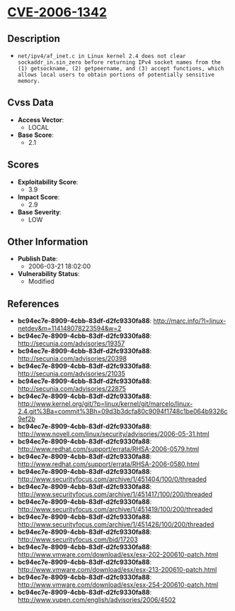 
# [CVE-2006-1342](https://cve.mitre.org/cgi-bin/cvename.cgi?name=CVE-2006-1342)

## Description

- `net/ipv4/af_inet.c in Linux kernel 2.4 does not clear sockaddr_in.sin_zero before returning IPv4 socket names from the (1) getsockname, (2) getpeername, and (3) accept functions, which allows local users to obtain portions of potentially sensitive memory.`

## Cvss Data

- **Access Vector**:
  - LOCAL
- **Base Score**:
  - 2.1

## Scores

- **Exploitability Score**:
  - 3.9
- **Impact Score**:
  - 2.9
- **Base Severity**:
  - LOW

## Other Information

- **Publish Date**:
  - 2006-03-21 18:02:00
- **Vulnerability Status**:
  - Modified

## References

- **bc94ec7e-8909-4cbb-83df-d2fc9330fa88**: http://marc.info/?l=linux-netdev&m=114148078223594&w=2
- **bc94ec7e-8909-4cbb-83df-d2fc9330fa88**: http://secunia.com/advisories/19357
- **bc94ec7e-8909-4cbb-83df-d2fc9330fa88**: http://secunia.com/advisories/20398
- **bc94ec7e-8909-4cbb-83df-d2fc9330fa88**: http://secunia.com/advisories/21035
- **bc94ec7e-8909-4cbb-83df-d2fc9330fa88**: http://secunia.com/advisories/22875
- **bc94ec7e-8909-4cbb-83df-d2fc9330fa88**: http://www.kernel.org/git/?p=linux/kernel/git/marcelo/linux-2.4.git%3Ba=commit%3Bh=09d3b3dcfa80c9094f1748c1be064b9326c9ef2b
- **bc94ec7e-8909-4cbb-83df-d2fc9330fa88**: http://www.novell.com/linux/security/advisories/2006-05-31.html
- **bc94ec7e-8909-4cbb-83df-d2fc9330fa88**: http://www.redhat.com/support/errata/RHSA-2006-0579.html
- **bc94ec7e-8909-4cbb-83df-d2fc9330fa88**: http://www.redhat.com/support/errata/RHSA-2006-0580.html
- **bc94ec7e-8909-4cbb-83df-d2fc9330fa88**: http://www.securityfocus.com/archive/1/451404/100/0/threaded
- **bc94ec7e-8909-4cbb-83df-d2fc9330fa88**: http://www.securityfocus.com/archive/1/451417/100/200/threaded
- **bc94ec7e-8909-4cbb-83df-d2fc9330fa88**: http://www.securityfocus.com/archive/1/451419/100/200/threaded
- **bc94ec7e-8909-4cbb-83df-d2fc9330fa88**: http://www.securityfocus.com/archive/1/451426/100/200/threaded
- **bc94ec7e-8909-4cbb-83df-d2fc9330fa88**: http://www.securityfocus.com/bid/17203
- **bc94ec7e-8909-4cbb-83df-d2fc9330fa88**: http://www.vmware.com/download/esx/esx-202-200610-patch.html
- **bc94ec7e-8909-4cbb-83df-d2fc9330fa88**: http://www.vmware.com/download/esx/esx-213-200610-patch.html
- **bc94ec7e-8909-4cbb-83df-d2fc9330fa88**: http://www.vmware.com/download/esx/esx-254-200610-patch.html
- **bc94ec7e-8909-4cbb-83df-d2fc9330fa88**: http://www.vupen.com/english/advisories/2006/4502
